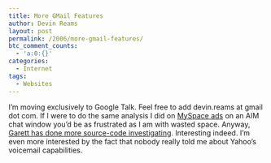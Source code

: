 ```yaml
---
title: More GMail Features
author: Devin Reams
layout: post
permalink: /2006/more-gmail-features/
btc_comment_counts:
  - 'a:0:{}'
categories:
  - Internet
tags:
  - Websites
---
```

I&#8217;m moving exclusively to Google Talk. Feel free to add devin.reams at gmail dot com. If I were to do the same analysis I did on [MySpace ads][1] on an AIM chat window you&#8217;d be as frustrated as I am with wasted space. Anyway, [Garett has done more source-code investigating][2]. Interesting indeed. I&#8217;m even more interested by the fact that nobody really told me about Yahoo&#8217;s voicemail capabilities.

 [1]: http://devinreams.com/2006/02/08/myspace-ads-suck/
 [2]: http://blogs.zdnet.com/Google/?p=108